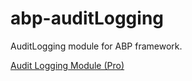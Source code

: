 # abp-auditLogging

AuditLogging module for ABP framework.

[Audit Logging Module (Pro)](https://abp.io/docs/latest/modules/audit-logging-pro)
